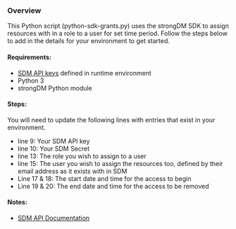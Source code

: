 ### Overview
This Python script (python-sdk-grants.py) uses the strongDM SDK to assign resources with in a role to a user for set time period. Follow the steps below to add in the details for your environment to get started.

#### Requirements:
- [SDM API keys](https://www.strongdm.com/docs/admin-ui-guide/settings/admin-tokens/api-keys) defined in runtime environment
- Python 3
- strongDM Python module

#### Steps:
You will need to update the following lines with entries that exist in your environment.
- line 9: Your SDM API key
- line 10: Your SDM Secret
- line 13: The role you wish to assign to a user
- line 15: The user you wish to assign the resources too, defined by their email address as it exists with in SDM
- Line 17 & 18: The start date and time for the access to begin
- Line 19 & 20: The end date and time for the access to be removed  

#### Notes:
- [SDM API Documentation](https://www.strongdm.com/docs/api)

